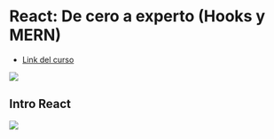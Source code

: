# React: De cero a experto (Hooks y MERN)

- [Link del curso](https://www.udemy.com/course/react-cero-experto/)

<img src="https://pbs.twimg.com/card_img/1565492559891283976/3hDZnC-B?format=png&name=medium"/>

## Intro React

<img src="../../public/01-intro-react/01-que-es-react.png">
